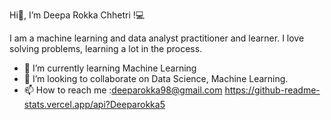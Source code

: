  Hi👋, I’m Deepa Rokka Chhetri !💻
 
I am a machine learning and data analyst practitioner and learner. I love solving problems, learning a lot in the process.
- 🌱 I’m currently learning Machine Learning
- 💞️ I’m looking to collaborate on Data Science, Machine Learning.
- 📫 How to reach me :deeparokka98@gmail.com
https://github-readme-stats.vercel.app/api?Deeparokka5
<!---
Deeparokka5/Deeparokka5 is a ✨ special ✨ repository because its `README.md` (this file) appears on your GitHub profile.
You can click the Preview link to take a look at your changes.
--->
